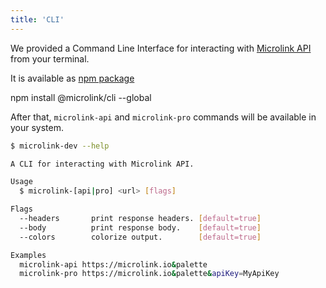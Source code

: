 ```yaml
---
title: 'CLI'
---
```


We provided a Command Line Interface for interacting with [Microlink API](/docs/api/getting-started/overview/) from your terminal.

It is available as [npm package](https://www.npmjs.com/package/@microlink/cli)

<Terminal>npm install @microlink/cli --global</Terminal>

After that, `microlink-api` and `microlink-pro` commands will be available in your system.

```bash
$ microlink-dev --help

A CLI for interacting with Microlink API.

Usage
  $ microlink-[api|pro] <url> [flags]

Flags
  --headers       print response headers. [default=true]
  --body          print response body.    [default=true]
  --colors        colorize output.        [default=true]

Examples
  microlink-api https://microlink.io&palette
  microlink-pro https://microlink.io&palette&apiKey=MyApiKey
```
